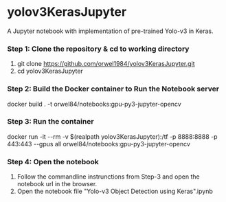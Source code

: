 # yolov3KerasJupyter
A Jupyter notebook with implementation of pre-trained Yolo-v3 in Keras.


### Step 1: Clone the repository & cd to working directory
1. git clone https://github.com/orwel1984/yolov3KerasJupyter.git
2. cd yolov3KerasJupyter

### Step 2: Build the Docker container to Run the Notebook server
docker build . -t orwel84/notebooks:gpu-py3-jupyter-opencv

### Step 3: Run the container
docker run -it --rm -v $(realpath yolov3KerasJupyter):/tf -p 8888:8888 -p 443:443 --gpus all orwel84/notebooks:gpu-py3-jupyter-opencv

### Step 4: Open the notebook
1. Follow the commandline instrunctions from Step-3 and open the notebook url in the browser. 
2. Open the notebook file "Yolo-v3 Object Detection using Keras".ipynb

